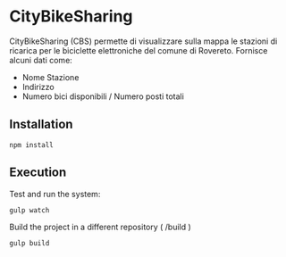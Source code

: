 # CityBikeSharing

CityBikeSharing (CBS) permette di visualizzare sulla mappa le stazioni di ricarica per le biciclette elettroniche del comune di Rovereto. Fornisce alcuni dati come:

- Nome Stazione
- Indirizzo
- Numero bici disponibili / Numero posti totali

## Installation

```
npm install
```

## Execution

Test and run the system:
```
gulp watch
```

Build the project in a different repository ( /build )
```
gulp build
```